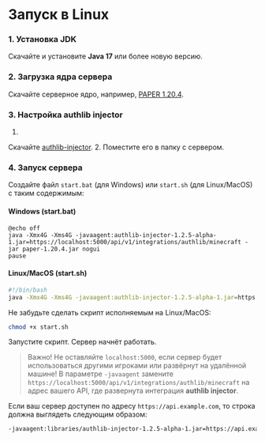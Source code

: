 # Запуск в Linux

### 1. Установка JDK

Скачайте и установите **Java 17** или более новую версию.

### 2. Загрузка ядра сервера

Скачайте серверное ядро, например, [PAPER 1.20.4](https://papermc.io/downloads).

### 3. Настройка authlib injector

1.
Скачайте [authlib-injector](https://github.com/Gml-Launcher/Gml.Authlib.Injector/releases/tag/authlib-injector-1.2.5-alpha-1).
2. Поместите его в папку с сервером.

### 4. Запуск сервера

Создайте файл `start.bat` (для Windows) или `start.sh` (для Linux/MacOS) с таким содержимым:

#### Windows (start.bat)

```batch
@echo off
java -Xmx4G -Xms4G -javaagent:authlib-injector-1.2.5-alpha-1.jar=https://localhost:5000/api/v1/integrations/authlib/minecraft -jar paper-1.20.4.jar nogui
pause
```

#### Linux/MacOS (start.sh)

```bash
#!/bin/bash
java -Xmx4G -Xms4G -javaagent:authlib-injector-1.2.5-alpha-1.jar=https://localhost:5000/api/v1/integrations/authlib/minecraft -jar paper-1.20.4.jar nogui
```

Не забудьте сделать скрипт исполняемым на Linux/MacOS:

```bash
chmod +x start.sh
```

Запустите скрипт. Сервер начнёт работать.

> Важно!
> Не оставляйте `localhost:5000`, если сервер будет использоваться другими игроками или развёрнут на удалённой машине!
> В параметре `-javaagent` замените `https://localhost:5000/api/v1/integrations/authlib/minecraft` на адрес вашего API,
> где развернута интеграция **authlib injector**.

Если ваш сервер доступен по адресу `https://api.example.com`, то строка должна выглядеть следующим образом:

```bash
-javaagent:libraries/authlib-injector-1.2.5-alpha-1.jar=https://api.example.com/api/v1/integrations/authlib/minecraft -Dauthlibinjector.debug
```